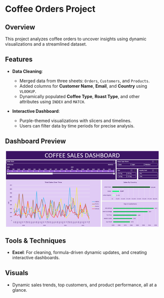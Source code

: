 # Coffee Orders Project  

## Overview  
This project analyzes coffee orders to uncover insights using dynamic visualizations and a streamlined dataset.  

## Features  
- **Data Cleaning**:  
  - Merged data from three sheets: `Orders`, `Customers`, and `Products`.  
  - Added columns for **Customer Name**, **Email**, and **Country** using `VLOOKUP`.  
  - Dynamically populated **Coffee Type**, **Roast Type**, and other attributes using `INDEX` and `MATCH`.  

- **Interactive Dashboard**:  
  - Purple-themed visualizations with slicers and timelines.  
  - Users can filter data by time periods for precise analysis.  

## Dashboard Preview  
![Coffee Orders Dashboard](./coffee_orders_dashboard.png)  

## Tools & Techniques  
- **Excel**: For cleaning, formula-driven dynamic updates, and creating interactive dashboards.  

## Visuals  
- Dynamic sales trends, top customers, and product performance, all at a glance.  
